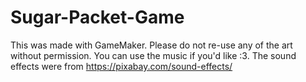 # Sugar-Packet-Game
This was made with GameMaker. Please do not re-use any of the art without permission. You can use the music if you'd like :3. The sound effects were from https://pixabay.com/sound-effects/
